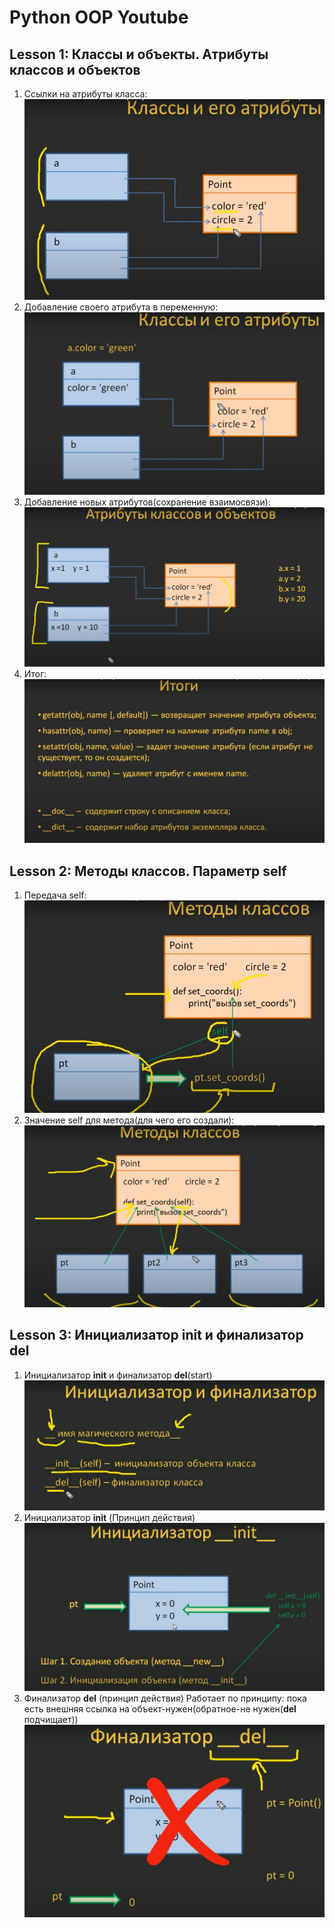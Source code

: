 # Python OOP Youtube
## Lesson 1: Классы и объекты. Атрибуты классов и объектов
1. Ссылки на атрибуты класса:
![Attribute](lesson_1/1.JPG)
2. Добавление своего атрибута в переменную:
![Attribute](lesson_1/2.JPG)
3.  Добавление новых атрибутов(сохранение взаимосвязи):
![Attribute](lesson_1/3.JPG)
4. Итог:
![Attribute](lesson_1/4.JPG)
## Lesson 2: Методы классов. Параметр self
1. Передача self:
![Method](lesson_2/1.JPG)
2. Значение self для метода(для чего его создали):
![Method](lesson_2/2.JPG)
## Lesson 3: Инициализатор __init__ и финализатор __del__
1. Инициализатор __init__ и финализатор __del__(start)
![Method](lesson_3/1.JPG)
2. Инициализатор __init__ (Принцип действия)
![Method](lesson_3/2.JPG)
3. Финализатор __del__ (принцип действия)
Работает по принципу: пока есть внешняя ссылка на 
объект-нужен(обратное-не нужен(__del__ подчищает))
![Method](lesson_3/3.JPG)
